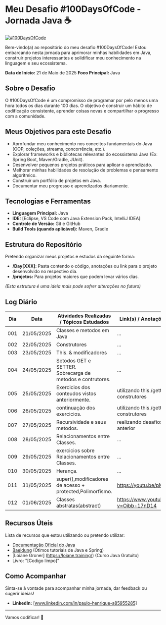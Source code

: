 # Meu Desafio #100DaysOfCode - Jornada Java ☕

[![#100DaysOfCode](https://img.shields.io/badge/100DaysOfCode-Desafio_Ativo-blue)](https://www.100daysofcode.com/)

Bem-vindo(a) ao repositório do meu desafio #100DaysOfCode! Estou embarcando nesta jornada para aprimorar minhas habilidades em Java, construir projetos interessantes e solidificar meu conhecimento na linguagem e seu ecossistema.

**Data de Início:** 21 de Maio de 2025
**Foco Principal:** Java

## Sobre o Desafio

O #100DaysOfCode é um compromisso de programar por pelo menos uma hora todos os dias durante 100 dias. O objetivo é construir um hábito de codificação consistente, aprender coisas novas e compartilhar o progresso com a comunidade.

## Meus Objetivos para este Desafio

* Aprofundar meu conhecimento nos conceitos fundamentais do Java (OOP, coleções, streams, concorrência, etc.).
* Explorar frameworks e bibliotecas relevantes do ecossistema Java (Ex: Spring Boot, Maven/Gradle, JUnit).
* Desenvolver pequenos projetos práticos para aplicar o aprendizado.
* Melhorar minhas habilidades de resolução de problemas e pensamento algorítmico.
* Construir um portfólio de projetos em Java.
* Documentar meu progresso e aprendizados diariamente.

## Tecnologias e Ferramentas

* **Linguagem Principal:** Java
* **IDE:** [Eclipse, VS Code com Java Extension Pack, IntelliJ IDEA]
* **Controle de Versão:** Git e GitHub
* **Build Tools (quando aplicável):** Maven, Gradle

## Estrutura do Repositório

Pretendo organizar meus projetos e estudos da seguinte forma:

* **/Day[XXX]:** Pasta contendo o código, anotações ou link para o projeto desenvolvido no respectivo dia.
* **/projetos:** Para projetos maiores que podem levar vários dias.

*(Esta estrutura é uma ideia mais pode sofrer alterações no futuro)*

## Log Diário

| Dia | Data       | Atividades Realizadas / Tópicos Estudados                      | Link(s) / Anotações Adicionais                   |
|-----|------------|----------------------------------------------------------------|--------------------------------------------------|
| 001 | 21/05/2025 | Classes e metodos em Java                                      | ...                                              |
| 002 | 22/05/2025 | Construtores                                                   | ...                                              |
| 003 | 23/05/2025 | This. & modificadores                                          | ...                                              |
| 004 | 24/05/2025 | Setodos GET e SETTER.<br/>Sobrecarga de metodos e contrutores. | ...                                              |
| 005 | 25/05/2025 | Exercicios dos conteudos vistos anteriormente.                 | utilizando this./getter e setters / construtores |
| 006 | 26/05/2025 | continuação dos exercicios.                                    | utilizando this./getter e setters / construtores |
| 007 | 27/05/2025 | Recursividade e seus metodos.                                  | realizando desafios do dia anterior              |
| 008 | 28/05/2025 | Relacionamentos entre Classes.                                 | ...                                              |
| 009 | 29/05/2025 | exercicios sobre Relacionamentos entre Classes.                | ...                                              |
| 010 | 30/05/2025 | Herança.                                                       | ...                                              |
| 011 | 31/05/2025 | super(),modificadores de acesso + protected,Polimorfismo.      | https://youtu.be/pMPlngyWHLM                     |                           
| 012 | 01/06/2025 | Classes abstratas(abstract)                                    | https://www.youtube.com/watch?v=Oibb-17nD14      |                           


## Recursos Úteis

Lista de recursos que estou utilizando ou pretendo utilizar:

* [Documentação Oficial do Java](https://docs.oracle.com/en/java/)
* [Baeldung](https://www.baeldung.com/) (Ótimos tutoriais de Java e Spring)
* [Loiane Groner] (https://loiane.training/) (Curso Java Gratuito)
* Livro: "[Codigo limpo]"

## Como Acompanhar

Sinta-se à vontade para acompanhar minha jornada, dar feedback ou sugerir ideias!
* **LinkedIn:** [www.linkedin.com/in/paulo-henrique-a85955285]

---

Vamos codificar! 🚀
